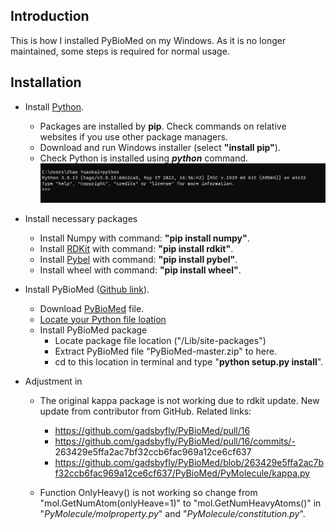 ## Introduction
This is how I installed PyBioMed on my Windows. As it is no longer maintained, some steps is required for normal usage.

## Installation
- Install [Python](https://www.python.org/downloads/release/python-3913).
    - Packages are installed by **pip**. Check commands on relative websites if you use other package managers.
    - Download and run Windows installer (select **"install pip"**).
    - Check Python is installed using ***python*** command. ![123](img/1.PNG)
 
- Install necessary packages 
    - Install Numpy with command: **"pip install numpy"**.
    - Install [RDKit](https://www.rdkit.org/) with command: **"pip install rdkit"**.
    - Install [Pybel](http://openbabel.org/docs/current/UseTheLibrary/PythonInstall.html) with command: **"pip install pybel"**.
    - Install wheel with command: **"pip install wheel"**.

-  Install PyBioMed ([Github link](https://github.com/gadsbyfly/PyBioMed)).
    - Download [PyBioMed](https://codeload.github.com/gadsbyfly/PyBioMed/zip/refs/heads/master) file.
    - [Locate your Python file loation](https://datatofish.com/locate-python-windows/#:~:text=Manually%20Locate%20Where%20Python%20is%20Installed&text=Type%20'Python'%20in%20the%20Windows,Click%20on%20%E2%80%9COpen%20File%20Location%E2%80%9C)
    - Install PyBioMed package
        - Locate package file location ("/Lib/site-packages")
        - Extract PyBioMed file "PyBioMed-master.zip" to here.
        - cd to this location in terminal and type "**python setup.py install**".

- Adjustment in
    - The original kappa package is not working due to rdkit update. New update from contributor from GitHub.
    Related links:
        - https://github.com/gadsbyfly/PyBioMed/pull/16
        - https://github.com/gadsbyfly/PyBioMed/pull/16/commits/- 263429e5ffa2ac7bf32ccb6fac969a12ce6cf637 
        - https://github.com/gadsbyfly/PyBioMed/blob/263429e5ffa2ac7bf32ccb6fac969a12ce6cf637/PyBioMed/PyMolecule/kappa.py


    - Function OnlyHeavy() is not working so change from "mol.GetNumAtom(onlyHeave=1)" to "mol.GetNumHeavyAtoms()" in "*PyMolecule/molproperty.py*" and "*PyMolecule/constitution.py*".
